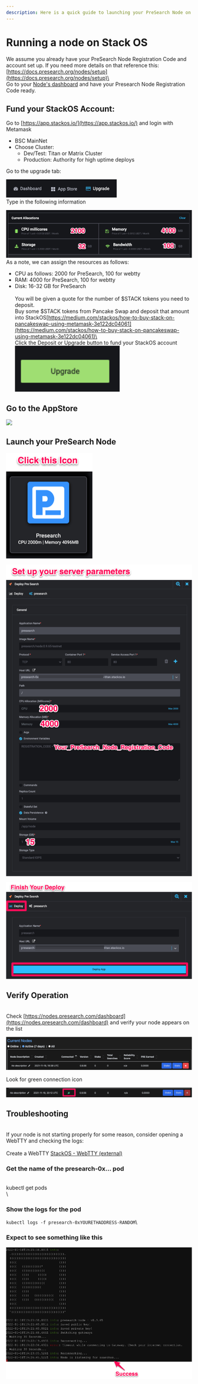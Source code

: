 ```yaml
---
description: Here is a quick guide to launching your PreSearch Node on StackOS.
---
```


# Running a node on Stack OS

We assume you already have your PreSearch Node Registration Code and account set up.  If you need more details on that reference this: [https://docs.presearch.org/nodes/setup](https://docs.presearch.org/nodes/setup)\
\
Go to your [Node's dashboard](https://nodes.presearch.com/dashboard) and have your Presearch Node Registration Code ready.

## Fund your StackOS Account:

Go to [https://app.stackos.io/](https://app.stackos.io/) and login with Metamask

* BSC MainNet
* Choose Cluster:
  * Dev/Test: Titan or Matrix Cluster
  * Production: Authority for high uptime deploys

Go to the upgrade tab:

![](<../../.gitbook/assets/stackos presearch upgrade menu.png>)\
Type in the following information

![](<../../.gitbook/assets/stackos presearch upgrade package.png>)\
As a note, we can assign the resources as follows:  &#x20;

* CPU as follows: 2000 for PreSearch, 100 for webtty  &#x20;
* RAM: 4000 for PreSearch, 100 for webtty &#x20;
* Disk: 16-32 GB for PreSearch\
  \
  You will be given a quote for the number of $STACK tokens you need to deposit.\
  Buy some $STACK tokens from Pancake Swap and deposit that amount into StackOS[https://medium.com/stackos/how-to-buy-stack-on-pancakeswap-using-metamask-3e122dc04061](https://medium.com/stackos/how-to-buy-stack-on-pancakeswap-using-metamask-3e122dc04061)\
  \
  Click the Deposit or Upgrade button to fund your StackOS account![](<../../.gitbook/assets/Screen Shot 2022-01-10 at 11.41.51 AM.png>)



## Go to the AppStore

![
](<../../.gitbook/assets/image (8).png>)

## Launch your PreSearch Node



![](<../../.gitbook/assets/image (1) (1).png>)

![](<../../.gitbook/assets/image (2) (1).png>)

![](<../../.gitbook/assets/Screen Shot 2022-01-11 at 4.16.57 AM.png>)

## Verify Operation

\
Check [https://nodes.presearch.com/dashboard](https://nodes.presearch.com/dashboard) and verify your node appears on the list

![](<../../.gitbook/assets/image (4).png>)

Look for green connection icon

![](<../../.gitbook/assets/image (5) (1).png>)

## Troubleshooting

\
If your node is not starting properly for some reason, consider opening a WebTTY and checking the logs:\
\
Create a WebTTY [StackOS - WebTTY (external)](https://www.evernote.com/shard/s79/sh/647ab636-068b-946f-9cf5-2c6e9895c0a9/43124974ed3a91d7f41cc255325aba7b)

### Get the name of the presearch-0x... pod

\
kubectl get pods\
\


### Show the logs for the pod

`kubectl logs -f presearch-0xYOURETHADDRESS-RANDOM`\


### Expect to see something like this

![](<../../.gitbook/assets/image (6).png>)
